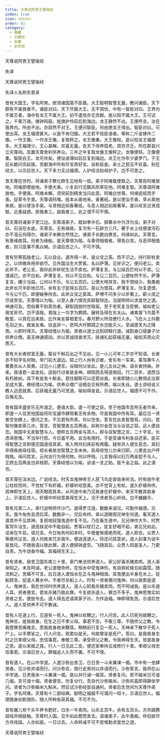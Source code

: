 ```yaml
---
title: 天尊说阿育王譬喻经
index: true
icon: editor
order: 83
category:
  - 佛藏
  - 大藏经
  - 杂藏
  - 史传部
---
```


  天尊说阿育王譬喻经  

失译  

天尊说阿育王譬喻经  

失译人名附东晋录  

昔有大国王。字名阿育。统领诸国莫不臣属。大王聪明智慧无量。教问诸臣。天下颇有不属我者不。诸臣对曰。天下尽属大王。无不弭伏。中有一智臣对曰。王界内不属王者。海中有龙王不属大王。初不遣信亦无贡献。是以知不属大王。王可试之。千乘万骑。捶钟鸣鼓。旌旗护怜前后到海边。龙王静然不出。王便呼言。汝在我界内。所由不出。亦寂然不对王。王便问智臣。何由使龙王得出。智臣对曰。可使出耳。龙王福德甚大。以是不肯归服。大王若不信臣语者。等称二斤金铸作二像。一作王像。一作龙王像。复取秤之。龙王像重。大王像轻。是以知龙王福德多。大王福德少。王心甚解。欢喜无量。告天下侍养孤老。周穷济乏。所在郡县兴立天尊祠。及置天尊舍利供养众。三年之中复取龙像王像秤之。龙像便轻。王像便重。智臣白王。龙可伏矣。便设卤簿如前后复到海边。龙王化作年少婆罗门。于王前长跪问讯起居。贡献海中所有珍宝奇好宝。自称臣妾。率土之民无不欢喜。别在经文。以示后世人。天下多力无过福德。人护经法如母护子。岂不可思之。  

昔天尊在世时。将诸弟子教化群生见地有一纸。弟子阿难辄便取之。天尊告阿难放地。阿难即便放地。手便大香。小复前行见飘风吹草在地。阿难复取。天尊语阿难放地。手便臭。阿难未解。须臾前到精舍当问此意。阿难白世尊。何缘捉纸而手香。捉草令手臭。天尊语阿难。纸本从香地来。香著纸。是以使汝手香。草从臭地来故。是以使汝手臭。与贤相近如香著纸。与恶人相近如臭著草。是以经言近贤成智。近愚益惑。损我者三。益我者三。此之谓不可不慎。  

昔天尊将诸弟子至江边。天尊语弟子。取如拳许石。掷著水中为浮为没。弟子对曰。石没在水底。天尊言。无有缘故。复次有一石辟方三尺。著于水上经便渡河石亦不湿云何得尔。诸弟子未解佥然怪之。诸弟子长跪白佛言。何缘如此。天尊言。有善缘故耳。何者为缘船。是天尊借为喻。与善师相值者。得免众苦。与恶师相值者。则习恶事不离众祸。示语后世之人。不可不慎。  

昔有穷寒孤独老公。无以自业。遇市得一斧。是众宝之英。而不识之。持行斫杖卖之。以供微命用斧欲尽。见外国治生大贾客。名曰萨薄。见斧识之。便问老公。卖此斧不。老公言。我仰此斧斫杖生活不卖也。萨薄复言。与公绢百匹何以不卖。公谓调己。亦不应和。萨薄复言。何以不见应和。与公二百匹。公便怅然不乐。萨薄复言。嫌少当益。公何以不乐。与公五百匹。公便大啼哭言。我不恨绢少。我愚痴此斧长尺半斫地已尽。余有五寸犹得五百匹。是以为恨耳。萨薄复言。勿复遗恨。今与公千匹。即便破券持去。此斧众宝之英耳。萨博不问多少以斧著上。薪火烧之尽成贵宝。天尊借以为喻。以受人身六情完具聪智辩达。当就明师以求度世之道。神通可及。而俗著不别真伪者。耕犁因放时世取驱。至于老死复当受罪。喻如老公用宝斧尽。岂不误哉。昔陇上一鸟字为鹦鹉。展转及得在东太山。诸禽兽飞鸟莫不敬爱。以其在远来故。比作亲友甚相爱乐。春月野火所烧便行入水。飞在火上抖擞毛羽之水。救亲友难。往返非一。悲鸣大吁鹦鹉之水岂能灭火。至诚感天为之降雨。火即时得灭。天尊经借以为喻。贤者以道士远到研精行道。减割身口侵妻子分供养众僧。虽无神通感动。亦以至诚烧香求灭。挟诸礼起获福无量。喻如天雨众灾悉灭。  

昔有大长者财富无量。窖谷千斛后出之不见谷。见一小儿可年三岁亦不知语。长者亦不知字名何物。举门前大道边。陌上行人尚有识者。舍东有一车来。乘驾黄牛人著黄衣从人皆黄。过见小儿便言。谷贼何以坐此。是儿五谷之神。语长者持锹。斧来。我语君一盆金处。适始行过者是金神。顺陌西去得道南回。行二百步。道西当有朽故树。其下有瓫有十斛金。君往掘取可以还君谷直。长者即随小儿教得此治家足成大富。佛经借以为喻。供养众僧广设檀会交有所费。喻以失谷。道士讲经说义教人远恶就善。后获福无量乃可至道。喻如得金瓫。示语后世人。福德不可不作。后悔无及。  

昔有国丰盛安乐无所渴乏。便语大臣。遣一可使之臣。至于他国市吾所无者市来。即遣一人往至他国益将珍宝遍市肆观看无有余物。尽是我国中所有耳。最后见一贤者空坐肆上。便问之言。不见君有所卖。何以空坐。答言在此卖智慧耳。问曰。君智何像卖索几许。答言。吾智慧直五百两金。前称尔金吾当与汝说之耳。远人便自念。我国中无卖智慧与人。便秤五百两金与其人。即与说智慧之言。二十字言。长虑谛思惟。不当卒行怒。今日虽不用。会当有用时。于是受诵令利各自还家。臣买得智慧之言即便还国道径其家。夜入明月妇床前有两履。疑有异人便生恶念。其妇卒得疾病母往宿。视长者故说智慧之言未休。其母惊觉儿尔来归耶。儿便走出户呼贱贱。母问其言。云何汝行为得何物。何以呼贱。儿言我母以妇万两金犹不与人。正顾五百两金岂非贱耶。天尊经借以为喻。谚语一言之助。胜千金之益。此之谓也。  

昔天尊在洹水边。广说经法。时天龙鬼神帝王人民飞鸟走兽皆来听法。时有放牛老公柱杖而听。不觉杖下有虾蟆。虾蟆听经意美。亦不觉背上有杖。遂久虾蟆命终。其神即生天上。用天眼观其本。从何道中来乃见故身在虾蟆中。来天华散其故身上。示语后世人。虾蟆中听经意美得生天上。况于贤者至心听经。岂不巍巍乎。  

昔有兄弟二人。弟行追明师作沙门。遂得罗汉道。数数来语兄。可勤作福德。兄言。我今匆务且须后耳。数数非一。兄后命终。弟以道眼观兄神生何道。看天道人道其中不见其神。复观地狱饿鬼道中复不见。乃在畜生道中。见兄神作大牛。时贾客驾牛治生。道恶趺泥中不能自起。贾客以杖打之。犹复舒咽不起。弟见兄如此。迳来在牛前。语兄言。今日匆务何如本时。牛便羞惭感绝而死。道人即去。众贾人等便共议言。道人何故来咒杀我牛。便追逐道人。将还问其意状。道人如事为说牛是我兄。不随我语以致此罪。道人便掷钵虚空。飞随其后。众贾人知是圣人。乃更自责。为牛烧香作福。其福得生天上。  

昔有贤者。居舍卫国东南三十里。家门奉法供养道人。家公好喜杀猪卖肉。道人渐渐知之。未及呵诫。老公遂便命终。在恒水中受鬼神形。有自铁轮锋刃如霜雪。随流刺之。苦痛不可言。后日道人渡恒水在正与鬼神相值。其鬼便出半身在水上。捉船顾言。捉道人著水中。不者尽杀船上人。时有一贤者便问鬼神。何以故索是道人。鬼神言。我在世间时供养道人。道人心知我杀猪卖肉。而不呵诫我。是以杀道人耳。贤者便言。君坐杀猪乃致此罪。今复欲杀道人。罪岂不多乎。鬼神思惟实如贤者之言。便放令去。道人得去还语其家子孙。为作追福。神即得免苦。示语后世人。道人受供养不可不教诫。  

昔有人在道上行。见道有一死人。鬼神以杖鞭之。行人问言。此人已死何故鞭之。鬼神言。是我故身。在生之日不孝父母。事君不忠。不敬三尊。不随师父之教。令我堕罪苦痛难言。悉我故身故来鞭耳。稍稍前行复见一死人。天神来下散华于死人尸上。以手摩挲之。行人问言。观君似是天。何故摩挲是死尸。答曰。是我故身生时之日孝顺父母。忠信事君。奉敬三尊。承受师父之教。令我神得生天。皆是故身之恩。是以来报之耳。行人一日见此二变。便还家奉持五戒修行十善。孝顺父母忠信事君。示语后世人。罪福追人久而不置。不可不慎。  

昔有道人。在山中学道。人遣沙弥出舍卫。日日责一斗米兼课一偈。市中有一坐肆贤者。见沙弥并语而行。问沙弥言。周行走索何以并语而行。沙弥答言。我师在山中学道。日责我米一斗兼课一偈。是以并行诵一偈耳。贤者复问。若不输米日可谙几偈。言可谙十偈。贤者便言。勿复分行。吾自代沙弥输米。沙弥欢喜即得静坐学问。贤者为沙弥输米九斛米。然后试沙弥经皆自通利。贤者后生世间为天尊作弟子。字名阿难。天尊有十二部经典。聪明之福报不可谓问一知十。示语后世人。福德随身如影随形。随人所种各获其福。不可不为。  

昔有屠儿有千头牛养令肥好。日杀一牛卖肉。以杀五百牛。余有五百头。方共跳腾諠戏共相抵触。天尊时入国。见牛如此愍而舍去。语诸弟子。此牛愚痴。伴侣欲尽方共戏諠。人亦如是。一日过去。人命转减不可不思惟勤求度世之道。  

天尊说阿育王譬喻经  
